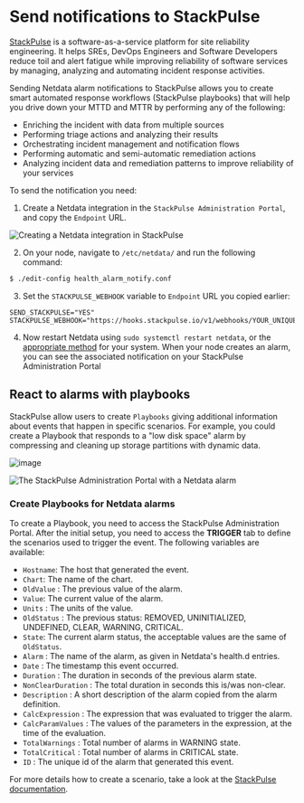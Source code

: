 <!--
title: "Send notifications to StackPulse"
description: "Send alerts to your StackPulse Netdata integration any time an anomaly or performance issue strikes a node in your infrastructure."
sidebar_label: "StackPulse"
custom_edit_url: https://github.com/netdata/netdata/edit/master/health/notifications/stackpulse/README.md
learn_status: "Published"
learn_topic_type: "References"
learn_rel_path: "References/Notification references"
learn_autogeneration_metadata: "{"part_of_cloud": False, "part_of_agent": True}"
-->

# Send notifications to StackPulse

[StackPulse](https://stackpulse.com/) is a software-as-a-service platform for site reliability engineering.
It helps SREs, DevOps Engineers and Software Developers reduce toil and alert fatigue while improving reliability of 
software services by managing, analyzing and automating incident response activities.

Sending Netdata alarm notifications to StackPulse allows you to create smart automated response workflows 
(StackPulse playbooks) that will help you drive down your MTTD and MTTR by performing any of the following:

-   Enriching the incident with data from multiple sources
-   Performing triage actions and analyzing their results
-   Orchestrating incident management and notification flows
-   Performing automatic and semi-automatic remediation actions
-   Analyzing incident data and remediation patterns to improve reliability of your services

To send the notification you need:

1.  Create a Netdata integration in the `StackPulse Administration Portal`, and copy the `Endpoint` URL.

![Creating a Netdata integration in StackPulse](https://user-images.githubusercontent.com/49162938/93023348-d9455a80-f5dd-11ea-8e05-67d07dce93e4.png)

2.  On your node, navigate to `/etc/netdata/` and run the following command:

```sh
$ ./edit-config health_alarm_notify.conf
```

3.  Set the `STACKPULSE_WEBHOOK` variable to `Endpoint` URL you copied earlier:

```
SEND_STACKPULSE="YES"
STACKPULSE_WEBHOOK="https://hooks.stackpulse.io/v1/webhooks/YOUR_UNIQUE_ID"
```

4.  Now restart Netdata using `sudo systemctl restart netdata`, or the [appropriate
    method](/docs/configure/start-stop-restart.md) for your system. When your node creates an alarm, you can see the
    associated notification on your StackPulse Administration Portal 

## React to alarms with playbooks

StackPulse allow users to create `Playbooks` giving additional information about events that happen in specific 
scenarios. For example, you could create a Playbook that responds to a "low disk space" alarm by compressing and 
cleaning up storage partitions with dynamic data.

![image](https://user-images.githubusercontent.com/49162938/93207961-4c201400-f74b-11ea-94d1-42a29d007b62.png)
 
![The StackPulse Administration Portal with a Netdata
alarm](https://user-images.githubusercontent.com/49162938/93208199-bfc22100-f74b-11ea-83c4-728be23dcf4d.png) 
### Create Playbooks for Netdata alarms

To create a Playbook, you need to access the StackPulse Administration Portal. After the initial setup, you need to
access the **TRIGGER** tab to define the scenarios used to trigger the event. The following variables are available:

-  `Hostname`: The host that generated the event.
-  `Chart`: The name of the chart.
-  `OldValue` : The previous value of the alarm.
-  `Value`: The current value of the alarm.
-  `Units` : The units of the value.
-  `OldStatus` : The previous status: REMOVED, UNINITIALIZED, UNDEFINED, CLEAR, WARNING, CRITICAL.
-  `State`: The current alarm  status, the acceptable values are the same of `OldStatus`.
-  `Alarm` : The name of the alarm, as given in Netdata's health.d entries.
-  `Date` : The timestamp this event occurred.
-  `Duration` : The duration in seconds of the previous alarm state.
-  `NonClearDuration` : The total duration in seconds this is/was non-clear.
-  `Description` : A short description of the alarm copied from the alarm definition.
-  `CalcExpression` : The expression that was evaluated to trigger the alarm.
-  `CalcParamValues` : The values of the parameters in the expression, at the time of the evaluation.
-  `TotalWarnings` : Total number of alarms in WARNING state.
-  `TotalCritical` : Total number of alarms in CRITICAL state.
-  `ID` : The unique id of the alarm that generated this event.

For more details how to create a scenario, take a look at the [StackPulse documentation](https://docs.stackpulse.io).


